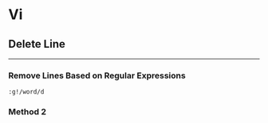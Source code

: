 
# Vi 
## Delete Line
-----------------------------------------------------------
###  Remove Lines Based on Regular Expressions 
```
:g!/word/d
```

### Method 2

